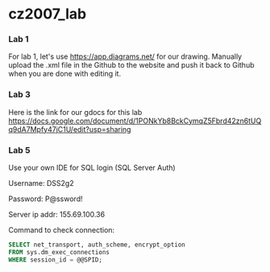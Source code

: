 # cz2007_lab


### Lab 1

For lab 1, let's use https://app.diagrams.net/ for our drawing. Manually upload the .xml file in the Github to the website and push it back to Github when you are done with editing it. 


### Lab 3

Here is the link for our gdocs for this lab https://docs.google.com/document/d/1PONkYb8BckCymqZ5Fbrd42zn6tUQq9dA7Mpfy47jC1U/edit?usp=sharing

### Lab 5

Use your own IDE for SQL login (SQL Server Auth)

Username: DSS2g2

Password: P@ssword!

Server ip addr: 155.69.100.36

Command to check connection:
```sql
SELECT net_transport, auth_scheme, encrypt_option   
FROM sys.dm_exec_connections   
WHERE session_id = @@SPID;
```
